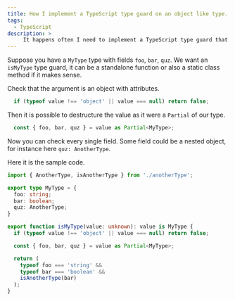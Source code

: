 ```yaml
---
title: How I implement a TypeScript type guard on an object like type.
tags:
  - TypeScript
description: >
     It happens often I need to implement a TypeScript type guard that consumes an object like type, but did not found clear examples in official documentation or articles. This is the solution I found.
---
```


Suppose you have a `MyType` type with fields `foo`, `bar`, `quz`.
We want an `isMyType` type guard, it can be a standalone function or also a static class method if it makes sense.

Check that the argument is an object with attributes.

```typescript
  if (typeof value !== 'object' || value === null) return false;
```

Then it is possible to destructure the value as it were a `Partial` of our type.

```typescript
  const { foo, bar, quz } = value as Partial<MyType>;
```

Now you can check every single field. Some field could be a nested object, for instance here `quz: AnotherType`.

Here it is the sample code.

```typescript
import { AnotherType, isAnotherType } from './anotherType';

export type MyType = {
  foo: string;
  bar: boolean;
  quz: AnotherType;
}

export function isMyType(value: unknown): value is MyType {
  if (typeof value !== 'object' || value === null) return false;

  const { foo, bar, quz } = value as Partial<MyType>;

  return (
    typeof foo === 'string' &&
    typeof bar === 'boolean' &&
    isAnotherType(bar)
  );
}
```

